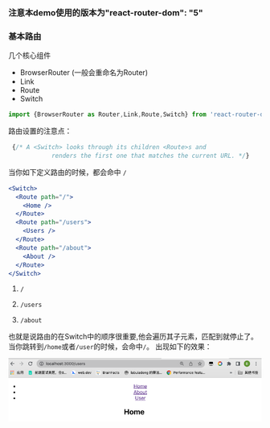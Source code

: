 ### 注意本demo使用的版本为"react-router-dom": "5"
### 基本路由
几个核心组件
- BrowserRouter (一般会重命名为Router)
- Link
- Route
- Switch
```jsx
import {BrowserRouter as Router,Link,Route,Switch} from 'react-router-dom'
```



路由设置的注意点：

```jsx
 {/* A <Switch> looks through its children <Route>s and
            renders the first one that matches the current URL. */}
```

当你如下定义路由的时候，都会命中 `/`

```jsx
<Switch>
  <Route path="/">
    <Home />
  </Route>
  <Route path="/users">
    <Users />
  </Route>
  <Route path="/about">
    <About />
  </Route>
</Switch>
```



1. `/`

2. `/users`

3. `/about`

也就是说路由的在Switch中的顺序很重要,他会遍历其子元素，匹配到就停止了。当你跳转到`/home`或者`/user`的时候，会命中`/`。 出现如下的效果：

![image-20220318111753957](./src/img/image-20220318111753957.png)